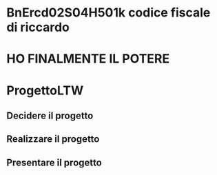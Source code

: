 # BnErcd02S04H501k codice fiscale di riccardo
# HO FINALMENTE IL POTERE
# ProgettoLTW

## Decidere il progetto

## Realizzare il progetto

## Presentare il progetto
